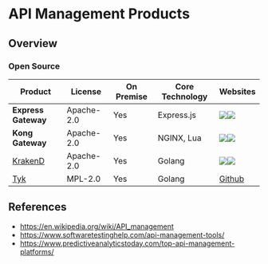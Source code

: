 # API Management Products

## Overview
### Open Source
| Product | License | On Premise | Core Technology | Websites |
|----|----|----|----|----|
| **Express Gateway** | Apache-2.0 | Yes | Express.js | [![](https://www.express-gateway.io/favicon.ico)](https://www.express-gateway.io/)[![](https://github.com/favicon.ico)](https://github.com/ExpressGateway/express-gateway) |
| **Kong Gateway** | Apache-2.0 | Yes | NGINX, Lua | [![](https://2tjosk2rxzc21medji3nfn1g-wpengine.netdna-ssl.com/wp-content/themes/konghq/assets/img/favicon.ico)](https://konghq.com/kong/)[![](https://github.com/favicon.ico)](https://github.com/kong/kong) |
| [KrakenD](https://www.krakend.io/) | Apache-2.0 | Yes | Golang | [![](https://www.krakend.io/favicon/favicon-32x32.png)](https://www.krakend.io/)[![](https://github.com/favicon.ico)](https://github.com/devopsfaith/krakend) |
| [Tyk](https://github.com/TykTechnologies/tyk) | MPL-2.0 | Yes | Golang | [Github](https://github.com/TykTechnologies/tyk) |

## References
- https://en.wikipedia.org/wiki/API_management
- https://www.softwaretestinghelp.com/api-management-tools/
- https://www.predictiveanalyticstoday.com/top-api-management-platforms/
